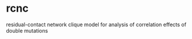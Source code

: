 # rcnc
residual-contact network clique model for analysis of correlation effects of double mutations 
